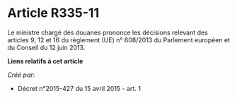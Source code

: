 # Article R335-11

Le ministre chargé des douanes prononce les décisions relevant des articles 9, 12 et 16 du règlement (UE) n° 608/2013 du
Parlement européen et du Conseil du 12 juin 2013.

**Liens relatifs à cet article**

_Créé par_:

  - Décret n°2015-427 du 15 avril 2015 - art. 1
